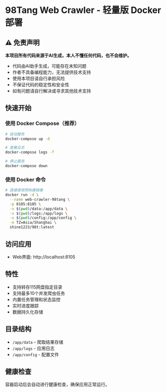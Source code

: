 # 98Tang Web Crawler - 轻量版 Docker 部署

## ⚠️ 免责声明

**本项目所有代码来源于AI生成，本人不懂任何代码，也不会维护。**

- 代码由AI助手生成，可能存在未知问题
- 作者不具备编程能力，无法提供技术支持
- 使用本项目请自行承担风险
- 不保证代码的稳定性和安全性
- 如有问题请自行解决或寻求其他技术支持

## 快速开始

### 使用 Docker Compose（推荐）

```bash
# 启动服务
docker-compose up -d

# 查看日志
docker-compose logs -f

# 停止服务
docker-compose down
```

### 使用 Docker 命令

```bash
# 直接使用预构建镜像
docker run -d \
  --name web-crawler-98tang \
  -p 8105:8105 \
  -v $(pwd)/data:/app/data \
  -v $(pwd)/logs:/app/logs \
  -v $(pwd)/config:/app/config \
  -e TZ=Asia/Shanghai \
  shine1223/98t:latest
```

## 访问应用

- Web界面: http://localhost:8105


## 特性

- 支持转存115网盘指定目录
- 支持最多10个并发爬虫任务
- 内置任务管理和状态监控
- 实时进度跟踪
- 数据持久化存储

## 目录结构

- `/app/data` - 爬取结果存储
- `/app/logs` - 应用日志
- `/app/config` - 配置文件

## 健康检查

容器启动后会自动进行健康检查，确保应用正常运行。
